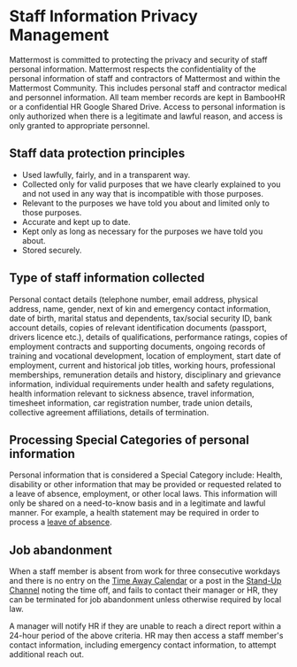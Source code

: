  # Staff Information Privacy Management
 
Mattermost is committed to protecting the privacy and security of staff personal information. Mattermost respects the confidentiality of the personal information of staff and contractors of Mattermost and within the Mattermost Community. This includes personal staff and contractor medical and personnel information. All team member records are kept in BambooHR or a confidential HR Google Shared Drive. Access to personal information is only authorized when there is a legitimate and lawful reason, and access is only granted to appropriate personnel.  

## Staff data protection principles

* Used lawfully, fairly, and in a transparent way.
* Collected only for valid purposes that we have clearly explained to you and not used in any way that is incompatible with those purposes.
* Relevant to the purposes we have told you about and limited only to those purposes.
* Accurate and kept up to date.
* Kept only as long as necessary for the purposes we have told you about.
* Stored securely.

## Type of staff information collected

Personal contact details (telephone number, email address, physical address, name, gender, next of kin and emergency contact information, date of birth, marital status and dependents, tax/social security ID, bank account details, copies of relevant identification documents (passport, drivers licence etc.), details of qualifications, performance ratings, copies of employment contracts and supporting documents, ongoing records of training and vocational development, location of employment, start date of employment, current and historical job titles, working hours, professional memberships, remuneration details and history, disciplinary and grievance information, individual requirements under health and safety regulations, health information relevant to sickness absence, travel information, timesheet information, car registration number, trade union details, collective agreement affiliations, details of termination.

## Processing Special Categories of personal information

Personal information that is considered a Special Category include: Health, disability or other information that may be provided or requested related to a leave of absence, employment, or other local laws. This information will only be shared on a need-to-know basis and in a legitimate and lawful manner. For example, a health statement may be required in order to process a [leave of absence](https://handbook.mattermost.com/operations/workplace/people/working-at-mattermost/leaves-of-absence). 

## Job abandonment 

When a staff member is absent from work for three consecutive workdays and there is no entry on the [Time Away Calendar](https://calendar.google.com/calendar/embed?src=mattermost.com_mg3nulgf6e70e50ohlq2rrkcnc%40group.calendar.google.com&ctz=America%2FLos_Angeles) or a post in the [Stand-Up Channel](https://community.mattermost.com/private-core/channels/stand-up) noting the time off, and fails to contact their manager or HR, they can be terminated for job abandonment unless otherwise required by local law.

A manager will notify HR if they are unable to reach a direct report within a 24-hour period of the above criteria. HR may then access a staff member's contact information, including emergency contact information, to attempt additional reach out.
